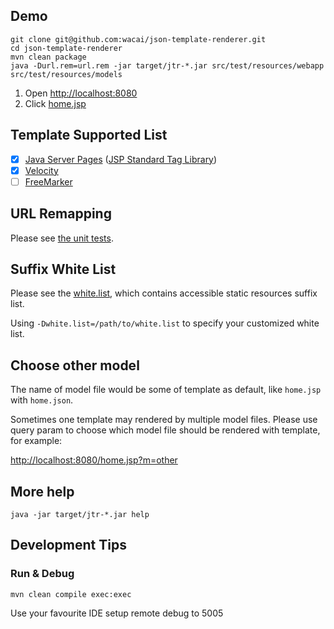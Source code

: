 ## Demo

```
git clone git@github.com:wacai/json-template-renderer.git
cd json-template-renderer
mvn clean package
java -Durl.rem=url.rem -jar target/jtr-*.jar src/test/resources/webapp src/test/resources/models
```

1. Open <http://localhost:8080>
1. Click [home.jsp](http://localhost:8080/home.jsp)

## Template Supported List

* [x] [Java Server Pages][jsp] ([JSP Standard Tag Library][jstl])
* [x] [Velocity][vm]
* [ ] [FreeMarker][ftl]

[jsp]:http://www.oracle.com/technetwork/java/jsp-138432.html
[jstl]:http://www.oracle.com/technetwork/java/index-jsp-135995.html
[vm]:http://velocity.apache.org/
[ftl]:http://freemarker.org/

## URL Remapping

Please see [the unit tests](src/test/java/com/wacai/sdk/jtr/UrlRemappingTest.java).

## Suffix White List

Please see the [white.list](white.list), which contains accessible static resources suffix list.

Using `-Dwhite.list=/path/to/white.list` to specify your customized white list.

## Choose other model

The name of model file would be some of template as default, like `home.jsp` with `home.json`.

Sometimes one template may rendered by multiple model files.
Please use query param to choose which model file should be rendered with template, for example:

<http://localhost:8080/home.jsp?m=other>

## More help

```
java -jar target/jtr-*.jar help
```

## Development Tips

### Run & Debug

```
mvn clean compile exec:exec
```

Use your favourite IDE setup remote debug to 5005